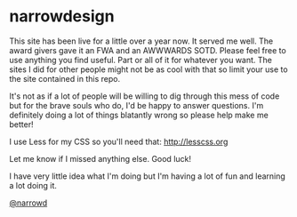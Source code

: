 narrowdesign
============

This site has been live for a little over a year now. It served me well. The award givers gave it an FWA and an AWWWARDS SOTD. Please feel free to use anything you find useful. Part or all of it for whatever you want. The sites I did for other people might not be as cool with that so limit your use to the site contained in this repo.

It's not as if a lot of people will be willing to dig through this mess of code but for the brave souls who do, I'd be happy to answer questions. I'm definitely doing a lot of things blatantly wrong so please help make me better!

I use Less for my CSS so you'll need that: http://lesscss.org

Let me know if I missed anything else. Good luck!

I have very little idea what I'm doing but I'm having a lot of fun and learning a lot doing it. 

<a href="http://twitter.com/narrowd">@narrowd</a>